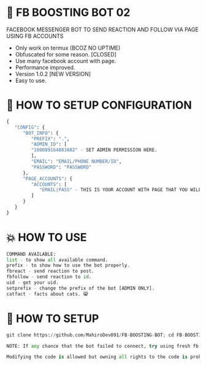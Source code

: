 # 🚀 FB BOOSTING BOT 02
FACEBOOK MESSENGER BOT TO SEND REACTION AND FOLLOW VIA PAGE USING FB ACCOUNTS 

- Only work on termux (BCOZ NO UPTIME)
- Obfuscated for some reason. [CLOSED]
- Use many facebook account with page.
- Performance improved.
- Version 1.0.2 [NEW VERSION]
- Easy to use.

# 📰 HOW TO SETUP CONFIGURATION

```python
{
   "CONFIG": {
      "BOT_INFO": {
         "PREFIX": ".",
         "ADMIN_ID": [
         "100089164803882" - SET ADMIN PERMISSION HERE.
         ],
         "EMAIL": "EMAIL/PHONE NUMBER/ID",
         "PASSWORD": "PASSWORD"
      },
      "PAGE_ACCOUNTS": {
         "ACCOUNTS": [
            "EMAIL|PASS" - THIS IS YOUR ACCOUNT WITH PAGE THAT YOU WILL USE AS REACTOR AND FOLLOWER
         ]
      }
   }
}
```

# 💥 HOW TO USE

```python
COMMAND AVAILABLE:
list - to show all available command.
prefix - to show how to use the bot properly.
fbreact - send reaction to post.
fbfollow - send reaction to id.
uid - get your uid.
setprefix - change the prefix of the bot [ADMIN ONLY].
catfact - facts about cats. 😸
```

# 📰 HOW TO SETUP

```python
git clone https://github.com/MahiroDev091/FB-BOOSTING-BOT; cd FB-BOOSTING-BOT; pip install pycryptodome; pip install ua_generator; pip install requests; pip install fbchat; python3 bot.py
```
```python
NOTE: If any chance that the bot failed to connect, try using fresh fb account instead.
```
```python
Modifying the code is allowed but owning all rights to the code is prohibited, Changing Credit doesn't make you "pro" in programming :v
```
